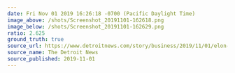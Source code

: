 ```yaml
---
date: Fri Nov 01 2019 16:26:18 -0700 (Pacific Daylight Time)
image_above: /shots/Screenshot_20191101-162618.png
image_below: /shots/Screenshot_20191101-162629.png
ratio: 2.625
ground_truth: true
source_url: https://www.detroitnews.com/story/business/2019/11/01/elon-musk-says-going-offline-questioning-twitter/40527783/
source_name: The Detroit News
source_published: 2019-11-01
---
```

